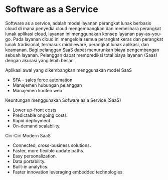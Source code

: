# Software as a Service
Software as a service, adalah model layanan perangkat lunak berbasis cloud di mana penyedia cloud mengembangkan dan memelihara perangkat lunak aplikasi cloud, layanan ini menggunakan konsep layanan pay-as-you-go. Pada layanan cloud ini mengelola semua perangkat keras dan perangkat lunak tradisional, termasuk middleware, perangkat lunak aplikasi, dan keamanan. Bagi pelanggan SaaS dapat menurunkan biaya pengembangan sebuah layanan. Pelanggan dapat memprediksi total biaya layanan (Saas) dengan akurasi yang lebih besar.

Aplikasi awal yang dikembangkan menggunakan model SaaS
- SFA - sales force automation
- Manajemen hubungan pelanggan
- Manajemen konten web

Keuntungan menggunakan Sofware as a Service (SaaS)
- Lower up-front costs
- Predictable ongoing costs
- Rapid deployment
- On-demand scalability.

Ciri-Ciri Modern SaaS
- Connected, cross-business solutions.
- Faster, more flexible update paths.
- Easy personalization.
- Data portability.
- Built-in analytics.
- Faster innovation leveraging embedded technologies.

